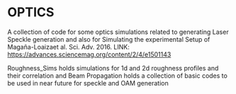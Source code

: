 # OPTICS
A collection of code for some optics simulations related to generating Laser Speckle generation and also for Simulating the experimental Setup of 
Magaña-Loaizaet  al. Sci. Adv. 2016. LINK: https://advances.sciencemag.org/content/2/4/e1501143

Roughness_Sims holds simulations for 1d and 2d roughness profiles and their correlation and
Beam Propagation holds a collection of basic codes to be used in near future for speckle and OAM generation
